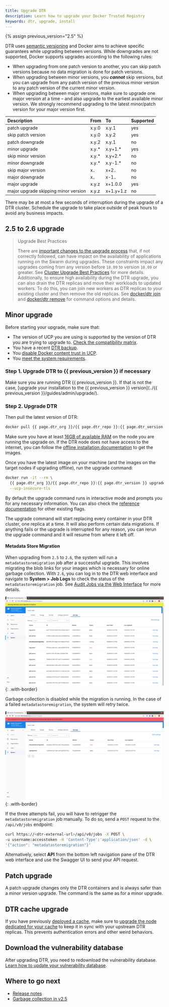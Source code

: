 ```yaml
---
title: Upgrade DTR
description: Learn how to upgrade your Docker Trusted Registry
keywords: dtr, upgrade, install
---
```


{% assign previous_version="2.5" %}

DTR uses [semantic versioning](http://semver.org/) and Docker aims to achieve specific
guarantees while upgrading between versions. While downgrades are not supported, Docker supports upgrades according to the following rules:

* When upgrading from one patch version to another, you can skip patch versions
  because no data migration is done for patch versions.
* When upgrading between minor versions, you ***cannot*** skip versions, but you can
  upgrade from any patch version of the previous minor version to any patch
  version of the current minor version.
* When upgrading between major versions, make sure to upgrade one major
  version at a time &ndash; and also upgrade to the earliest available minor
  version. We strongly recommend upgrading to the latest minor/patch
  version for your major version first.

| Description                          | From  | To        | Supported |
|:-------------------------------------|:------|:----------|:----------|
| patch upgrade                        | x.y.0 | x.y.1     | yes       |
| skip patch version                   | x.y.0 | x.y.2     | yes       |
| patch downgrade                      | x.y.2 | x.y.1     | no        |
| minor upgrade                        | x.y.* | x.y+1.*   | yes       |
| skip minor version                   | x.y.* | x.y+2.*   | no        |
| minor downgrade                      | x.y.* | x.y-1.*   | no        |
| skip major version                   | x.*.* | x+2.*.*   | no        |
| major downgrade                      | x.*.* | x-1.*.*   | no        |
| major upgrade                        | x.y.z | x+1.0.0   | yes       |
| major upgrade skipping minor version | x.y.z | x+1.y+1.z | no        |

There may be at most a few seconds of interruption during the upgrade of a
DTR cluster. Schedule the upgrade to take place outside of peak hours
to avoid any business impacts.

## 2.5 to 2.6 upgrade

> Upgrade Best Practices
>
> There are [important changes to the upgrade process](/ee/upgrade) that, if not correctly followed, can have impact on the availability of applications running on the Swarm during upgrades. These constraints impact any upgrades coming from any version before `18.09` to version `18.09` or greater. See [Cluster Upgrade Best Practices](/ee/upgrade.md#cluster-upgrade-best-practices) for more details. Additionally, to ensure high availability during the DTR upgrade, you can also drain the DTR replicas and move their workloads to updated workers. To do this, you can join new workers as DTR replicas to your existing cluster and then remove the old replicas. See [docker/dtr join](/reference/dtr/2.6/cli/join) and [docker/dtr remove](/reference/dtr/2.6/cli/remove) for command options and details.

## Minor upgrade

Before starting your upgrade, make sure that:
* The version of UCP you are using is supported by the version of DTR you
are trying to upgrade to. [Check the compatibility matrix](https://success.docker.com/article/compatibility-matrix).
* You have a recent [DTR backup](disaster-recovery/create-a-backup).
* You [disable Docker content trust in UCP](/ee/ucp/admin/configure/run-only-the-images-you-trust/).
* You [meet the system requirements](install/system-requirements).

### Step 1. Upgrade DTR to {{ previous_version }} if necessary

Make sure you are running DTR {{ previous_version }}. If that is not the case,
[upgrade your installation to the {{ previous_version }} version](../{{ previous_version }}/guides/admin/upgrade/). 

### Step 2. Upgrade DTR

Then pull the latest version of DTR:

```bash
docker pull {{ page.dtr_org }}/{{ page.dtr_repo }}:{{ page.dtr_version }}
```

Make sure you have at least [16GB of available RAM](install/system-requirements) on the node you are running the upgrade on. If the DTR node does not have access to the internet, you can
follow the [offline installation documentation](install/install-offline)
to get the images.

Once you have the latest image on your machine (and the images on the target
nodes if upgrading offline), run the upgrade command:

```bash
docker run -it --rm \
  {{ page.dtr_org }}/{{ page.dtr_repo }}:{{ page.dtr_version }} upgrade \
  --ucp-insecure-tls
```

By default the upgrade command runs in interactive mode and prompts you for
any necessary information. You can also check the
[reference documentation](/reference/dtr/2.6/cli/index.md) for other existing flags.

The upgrade command will start replacing every container in your DTR cluster,
one replica at a time. It will also perform certain data migrations. If anything
fails or the upgrade is interrupted for any reason, you can rerun the upgrade
command and it will resume from where it left off.


#### Metadata Store Migration

When upgrading from `2.5` to `2.6`, the system will run a `metadatastoremigration` job after a successful upgrade. This involves migrating the blob links for your images which is necessary for online garbage collection. With `2.6`, you can log in to the DTR web interface and navigate to **System > Job Logs** to check the status of the `metadatastoremigration` job. See [Audit Jobs via the Web Interface](/ee/dtr/admin/manage-jobs/audit-jobs-via-ui/) for more details.

![](../images/migration-warning.png){: .with-border}

Garbage collection is disabled while the migration is running. In the case of a failed `metadatastoremigration`, the system will retry twice.

![](../images/migration-error.png){: .with-border}

If the three attempts fail, you will have to retrigger the `metadatastoremigration` job manually. To do so, send a `POST` request to the `/api/v0/jobs` endpoint:

```bash
curl https://<dtr-external-url>/api/v0/jobs -X POST \
-u username:accesstoken -H 'Content-Type':'application/json' -d \
'{"action": "metadatastoremigration"}' 
```
Alternatively, select **API** from the bottom left navigation pane of the DTR web interface and use the Swagger UI to send your API request.

## Patch upgrade

A patch upgrade changes only the DTR containers and is always safer than a minor version
upgrade. The command is the same as for a minor upgrade.

## DTR cache upgrade

If you have previously [deployed a cache](/ee/dtr/admin/configure/deploy-caches/), make sure to [upgrade the node dedicated for your cache](/ee/upgrade) to keep it in sync with your upstream DTR replicas. This prevents authentication errors and other weird behaviors.

## Download the vulnerability database

After upgrading DTR, you need to redownload the vulnerability database.
[Learn how to update your vulnerability database](configure/set-up-vulnerability-scans.md#update-the-cve-scanning-database).

## Where to go next

- [Release notes](../release-notes)
- [Garbage collection in v2.5](/datacenter/dtr/2.5/guides/admin/configure/garbage-collection/)
